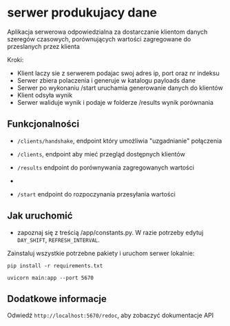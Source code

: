# serwer produkujacy dane

Aplikacja serwerowa odpowiedzialna za dostarczanie klientom danych szeregów czasowych, 
porównujących wartości zagregowane do przeslanych przez klienta

Kroki: 

* Klient laczy sie z serwerem podajac swoj adres ip, port oraz nr indeksu
* Serwer zbiera polaczenia i generuje w katalogu payloads dane
* Serwer po wykonaniu /start uruchamia generowanie danych do klientów
* Klient odsyła wynik 
* Serwer waliduje wynik i podaje w folderze /results wynik porównania

## Funkcjonalności

- `/clients/handshake`, endpoint który umożliwia "uzgadnianie" połączenia

- `/clients`, endpoint aby mieć przegląd dostępnych klientów

- `/results` endpoint do porównywania zagregowanych wartości
- 
- `/start` endpoint do rozpoczynania przesyłania wartości

## Jak uruchomić

- zapoznaj się z treścią /app/constants.py. W razie potrzeby edytuj `DAY_SHIFT`, `REFRESH_INTERVAL`.

Zainstaluj wszystkie potrzebne pakiety i uruchom serwer lokalnie:

```
pip install -r requirements.txt

uvicorn main:app --port 5670
```

## Dodatkowe informacje

Odwiedź `http://localhost:5670/redoc`, aby zobaczyć dokumentacje API 

